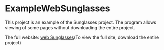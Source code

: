 # ExampleWebSunglasses
This project is an example of the Sunglasses project. The program allows viewing of some pages without downloading the entire project.

The full website: <a href="https://github.com/Harelazimtas/Web-Sunglasses-Shop">web Sunglasses</a>(To view the full site, download the entire project)
